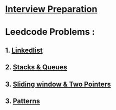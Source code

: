 # [Interview Preparation](ig.md)

# Leedcode Problems :

## 1. [Linkedlist](Linkedlist.md)

## 2. [Stacks & Queues](Stacks&queues.md)

## 3. [Sliding window & Two Pointers](swtp.md)

## 3. [Patterns](pattern.md)
